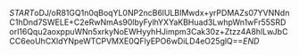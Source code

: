 $START$oDJ/oR81GQ1n0qBoqYL0NP2ncB6lULBIMwdx+yrPDMAZs07YVNNdnC1hDnd7SWELE+C2eRwNmAs90lbyFylhYXYaKBHuad3LwhpWn1wFr55SRDorl16Qqu2aoxppuWNn5xrkyNoEWHyyhHJimpm3Cak30z+Ztzz4A8hlLwJbCCC6eoUhCXldYNpeWTCPVMXE0QFlyEPO6wDiLD4eO25glQ==$END$